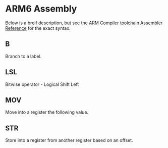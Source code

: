 # ARM6 Assembly

Below is a breif description,
but see the [ARM Compiler toolchain Assembler Reference](http://infocenter.arm.com/help/index.jsp?topic=/com.arm.doc.dui0489c/index.html) for the exact syntax.

## B

Branch to a label.

## LSL

Bitwise operator - Logical Shift Left

## MOV

Move into a register the following value.

## STR

Store into a register from another register based on an offset.